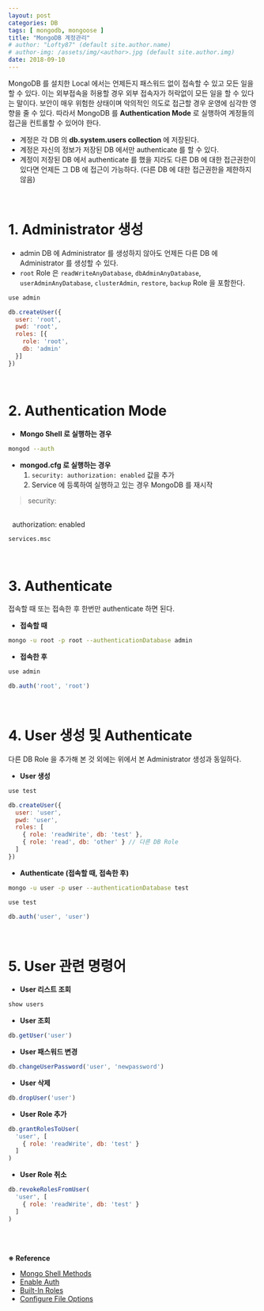 ```yaml
---
layout: post
categories: DB
tags: [ mongodb, mongoose ]
title: "MongoDB 계정관리"
# author: "Lofty87" (default site.author.name)
# author-img: /assets/img/<author>.jpg (default site.author.img)
date: 2018-09-10
---
```


MongoDB 를 설치한 Local 에서는 언제든지 패스워드 없이 접속할 수 있고 모든 일을 할 수 있다. 이는 외부접속을 허용할 경우 외부 접속자가 허락없이 모든 일을 할 수 있다는 말이다. 보안이 매우 위험한 상태이며 악의적인 의도로 접근할 경우 운영에 심각한 영향을 줄 수 있다. 따라서 MongoDB 를 **Authentication Mode** 로 실행하여 계정들의 접근을 컨트롤할 수 있어야 한다.

* 계정은 각 DB 의 **db.system.users collection** 에 저장된다.
* 계정은 자신의 정보가 저장된 DB 에서만 authenticate 를 할 수 있다.
* 계정이 저장된 DB 에서 authenticate 를 했을 지라도 다른 DB 에 대한 접근권한이 있다면 언제든 그 DB 에 접근이 가능하다. (다른 DB 에 대한 접근권한을 제한하지 않음)

<br>

# 1. Administrator 생성

* admin DB 에 Administrator 를 생성하지 않아도 언제든 다른 DB 에 Administrator 를 생성할 수 있다.
* `root` Role 은 `readWriteAnyDatabase`, `dbAdminAnyDatabase`, `userAdminAnyDatabase`, `clusterAdmin`, `restore`, `backup` Role 을 포함한다.

```js
use admin

db.createUser({
  user: 'root',
  pwd: 'root',
  roles: [{
    role: 'root',
    db: 'admin'
  }]
})
```

<br>

# 2. Authentication Mode

* **Mongo Shell 로 실행하는 경우**

```bash
mongod --auth
```

* **mongod.cfg 로 실행하는 경우**
  1. `security: authorization: enabled` 값을 추가
  2. Service 에 등록하여 실행하고 있는 경우 MongoDB 를 재시작

> security:
<br>
&nbsp;&nbsp;authorization: enabled

```bash
services.msc
```

<br>

# 3. Authenticate

접속할 때 또는 접속한 후 한번만 authenticate 하면 된다.

* **접속할 때**

```bash
mongo -u root -p root --authenticationDatabase admin
```

* **접속한 후**

```js
use admin

db.auth('root', 'root')
```

<br>

# 4. User 생성 및 Authenticate

다른 DB Role 을 추가해 본 것 외에는 위에서 본 Administrator 생성과 동일하다.

* **User 생성**

```js
use test

db.createUser({
  user: 'user',
  pwd: 'user',
  roles: [
    { role: 'readWrite', db: 'test' },
    { role: 'read', db: 'other' } // 다른 DB Role
  ]
})
```

* **Authenticate (접속할 때, 접속한 후)**

```bash
mongo -u user -p user --authenticationDatabase test
```

```js
use test

db.auth('user', 'user')
```

<br>

# 5. User 관련 명령어

* **User 리스트 조회**

```js
show users
```

* **User 조회**

```js
db.getUser('user')
```

* **User 패스워드 변경**

```js
db.changeUserPassword('user', 'newpassword')
```

* **User 삭제**

```js
db.dropUser('user')
```

* **User Role 추가**

```js
db.grantRolesToUser(
  'user', [
    { role: 'readWrite', db: 'test' }
  ]
)
```

* **User Role 취소**

```js
db.revokeRolesFromUser(
  'user', [
    { role: 'readWrite', db: 'test' }
  ]
)
```

<br><br>

**※ Reference**
  * [Mongo Shell Methods](https://docs.mongodb.com/manual/reference/method)
  * [Enable Auth](https://docs.mongodb.com/manual/tutorial/enable-authentication)
  * [Built-In Roles](https://docs.mongodb.com/manual/core/security-built-in-roles)
  * [Configure File Options](https://docs.mongodb.com/manual/reference/configuration-options)